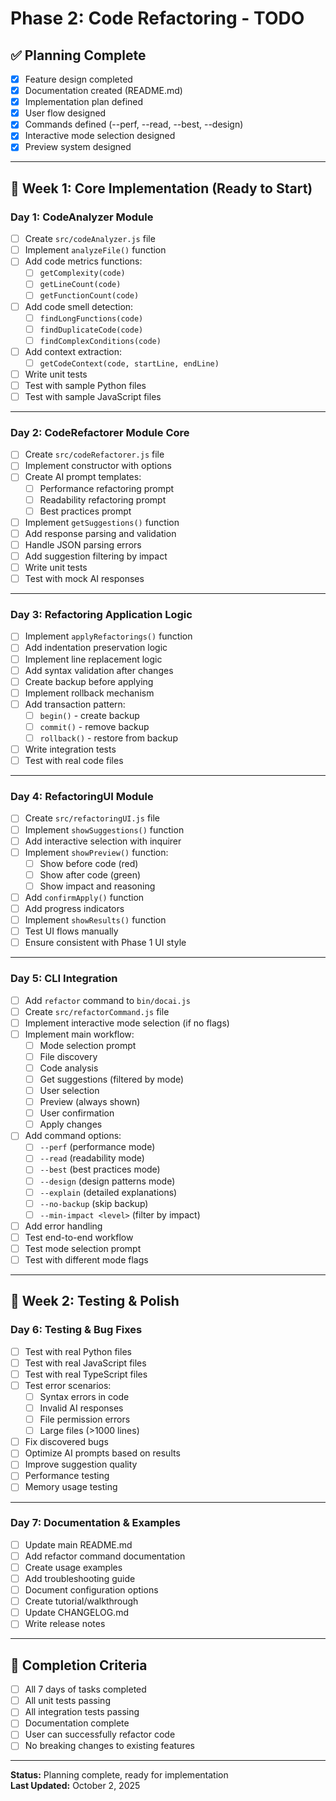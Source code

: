 # Phase 2: Code Refactoring - TODO

## ✅ Planning Complete

- [x] Feature design completed
- [x] Documentation created (README.md)
- [x] Implementation plan defined
- [x] User flow designed
- [x] Commands defined (--perf, --read, --best, --design)
- [x] Interactive mode selection designed
- [x] Preview system designed

---

## 📅 Week 1: Core Implementation (Ready to Start)

### Day 1: CodeAnalyzer Module
- [ ] Create `src/codeAnalyzer.js` file
- [ ] Implement `analyzeFile()` function
- [ ] Add code metrics functions:
  - [ ] `getComplexity(code)`
  - [ ] `getLineCount(code)`
  - [ ] `getFunctionCount(code)`
- [ ] Add code smell detection:
  - [ ] `findLongFunctions(code)`
  - [ ] `findDuplicateCode(code)`
  - [ ] `findComplexConditions(code)`
- [ ] Add context extraction:
  - [ ] `getCodeContext(code, startLine, endLine)`
- [ ] Write unit tests
- [ ] Test with sample Python files
- [ ] Test with sample JavaScript files

---

### Day 2: CodeRefactorer Module Core
- [ ] Create `src/codeRefactorer.js` file
- [ ] Implement constructor with options
- [ ] Create AI prompt templates:
  - [ ] Performance refactoring prompt
  - [ ] Readability refactoring prompt
  - [ ] Best practices prompt
- [ ] Implement `getSuggestions()` function
- [ ] Add response parsing and validation
- [ ] Handle JSON parsing errors
- [ ] Add suggestion filtering by impact
- [ ] Write unit tests
- [ ] Test with mock AI responses

---

### Day 3: Refactoring Application Logic
- [ ] Implement `applyRefactorings()` function
- [ ] Add indentation preservation logic
- [ ] Implement line replacement logic
- [ ] Add syntax validation after changes
- [ ] Create backup before applying
- [ ] Implement rollback mechanism
- [ ] Add transaction pattern:
  - [ ] `begin()` - create backup
  - [ ] `commit()` - remove backup
  - [ ] `rollback()` - restore from backup
- [ ] Write integration tests
- [ ] Test with real code files

---

### Day 4: RefactoringUI Module
- [ ] Create `src/refactoringUI.js` file
- [ ] Implement `showSuggestions()` function
- [ ] Add interactive selection with inquirer
- [ ] Implement `showPreview()` function:
  - [ ] Show before code (red)
  - [ ] Show after code (green)
  - [ ] Show impact and reasoning
- [ ] Add `confirmApply()` function
- [ ] Add progress indicators
- [ ] Implement `showResults()` function
- [ ] Test UI flows manually
- [ ] Ensure consistent with Phase 1 UI style

---

### Day 5: CLI Integration
- [ ] Add `refactor` command to `bin/docai.js`
- [ ] Create `src/refactorCommand.js` file
- [ ] Implement interactive mode selection (if no flags)
- [ ] Implement main workflow:
  - [ ] Mode selection prompt
  - [ ] File discovery
  - [ ] Code analysis
  - [ ] Get suggestions (filtered by mode)
  - [ ] User selection
  - [ ] Preview (always shown)
  - [ ] User confirmation
  - [ ] Apply changes
- [ ] Add command options:
  - [ ] `--perf` (performance mode)
  - [ ] `--read` (readability mode)
  - [ ] `--best` (best practices mode)
  - [ ] `--design` (design patterns mode)
  - [ ] `--explain` (detailed explanations)
  - [ ] `--no-backup` (skip backup)
  - [ ] `--min-impact <level>` (filter by impact)
- [ ] Add error handling
- [ ] Test end-to-end workflow
- [ ] Test mode selection prompt
- [ ] Test with different mode flags

---

## 📅 Week 2: Testing & Polish

### Day 6: Testing & Bug Fixes
- [ ] Test with real Python files
- [ ] Test with real JavaScript files
- [ ] Test with real TypeScript files
- [ ] Test error scenarios:
  - [ ] Syntax errors in code
  - [ ] Invalid AI responses
  - [ ] File permission errors
  - [ ] Large files (>1000 lines)
- [ ] Fix discovered bugs
- [ ] Optimize AI prompts based on results
- [ ] Improve suggestion quality
- [ ] Performance testing
- [ ] Memory usage testing

---

### Day 7: Documentation & Examples
- [ ] Update main README.md
- [ ] Add refactor command documentation
- [ ] Create usage examples
- [ ] Add troubleshooting guide
- [ ] Document configuration options
- [ ] Create tutorial/walkthrough
- [ ] Update CHANGELOG.md
- [ ] Write release notes

---

## 🎯 Completion Criteria

- [ ] All 7 days of tasks completed
- [ ] All unit tests passing
- [ ] All integration tests passing
- [ ] Documentation complete
- [ ] User can successfully refactor code
- [ ] No breaking changes to existing features

---

**Status:** Planning complete, ready for implementation  
**Last Updated:** October 2, 2025
